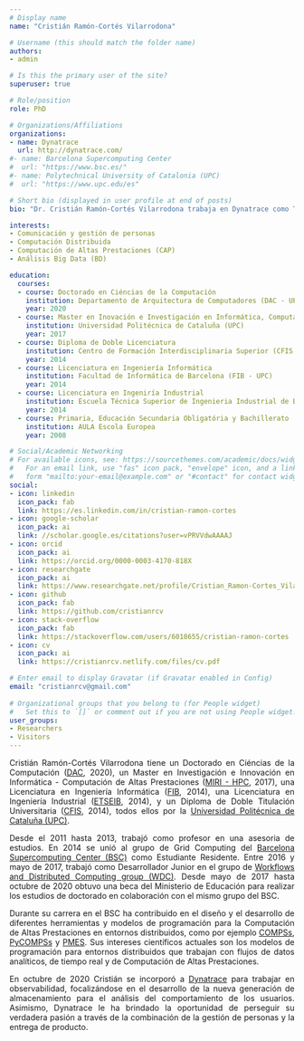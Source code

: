 ```yaml
---
# Display name
name: "Cristián Ramón-Cortés Vilarrodona"

# Username (this should match the folder name)
authors:
- admin

# Is this the primary user of the site?
superuser: true

# Role/position
role: PhD

# Organizations/Affiliations
organizations:
- name: Dynatrace
  url: http://dynatrace.com/
#- name: Barcelona Supercomputing Center
#  url: "https://www.bsc.es/"
#- name: Polytechnical University of Catalonia (UPC)
#  url: "https://www.upc.edu/es"

# Short bio (displayed in user profile at end of posts)
bio: "Dr. Cristián Ramón-Cortés Vilarrodona trabaja en Dynatrace como Team Lead."

interests:
- Comunicación y gestión de personas
- Computación Distribuida
- Computación de Altas Prestaciones (CAP)
- Análisis Big Data (BD)

education:
  courses:
  - course: Doctorado en Ciéncias de la Computación
    institution: Departamento de Arquitectura de Computadores (DAC - UPC) y Barcelona Supercomputing Center (BSC)
    year: 2020
  - course: Master en Inovación e Investigación en Informática, Computación de Altas Prestaciones (MIRI - HPC)
    institution: Universidad Politécnica de Cataluña (UPC)
    year: 2017
  - course: Diploma de Doble Licenciatura
    institution: Centro de Formación Interdisciplinaria Superior (CFIS - UPC)
    year: 2014
  - course: Licenciatura en Ingeniería Informática
    institution: Facultad de Informática de Barcelona (FIB - UPC)
    year: 2014
  - course: Licenciatura en Ingeniría Industrial
    institution: Escuela Técnica Superior de Ingenieria Industrial de Barcelona (ETSEIB - UPC)
    year: 2014
  - course: Primaria, Educación Secundaria Obligatória y Bachillerato
    institution: AULA Escola Europea
    year: 2008

# Social/Academic Networking
# For available icons, see: https://sourcethemes.com/academic/docs/widgets/#icons
#   For an email link, use "fas" icon pack, "envelope" icon, and a link in the
#   form "mailto:your-email@example.com" or "#contact" for contact widget.
social:
- icon: linkedin
  icon_pack: fab
  link: https://es.linkedin.com/in/cristian-ramon-cortes
- icon: google-scholar
  icon_pack: ai
  link: //scholar.google.es/citations?user=vPRVVdwAAAAJ
- icon: orcid
  icon_pack: ai
  link: https://orcid.org/0000-0003-4170-818X
- icon: researchgate
  icon_pack: ai
  link: https://www.researchgate.net/profile/Cristian_Ramon-Cortes_Vilarrodona
- icon: github
  icon_pack: fab
  link: https://github.com/cristianrcv
- icon: stack-overflow
  icon_pack: fab
  link: https://stackoverflow.com/users/6018655/cristian-ramon-cortes
- icon: cv
  icon_pack: ai
  link: https://cristianrcv.netlify.com/files/cv.pdf

# Enter email to display Gravatar (if Gravatar enabled in Config)
email: "cristianrcv@gmail.com"
  
# Organizational groups that you belong to (for People widget)
#   Set this to `[]` or comment out if you are not using People widget.  
user_groups:
- Researchers
- Visitors
---
```


<p align="justify">
Cristián Ramón-Cortés Vilarrodona tiene un Doctorado en Ciéncias de la Computación (<a href="http://www.ac.upc.edu/es" target="_blank">DAC</a>, 2020), un Master en Investigación e Innovación en Informática - Computación de Altas Prestaciones (<a href="https://masters.fib.upc.edu/masters/miri-high-performance-computing" target="_blank">MIRI - HPC</a>, 2017), una Licenciatura en Ingeniería Informática (<a href="https://www.fib.upc.edu/" target="_blank">FIB</a>, 2014), una Licenciatura en Ingeniería Industrial (<a href="https://etseib.upc.edu/ca" target="_blank">ETSEIB</a>, 2014), y un Diploma de Doble Titulación Universitaria (<a href="https://cfis.upc.edu/" target="_blank">CFIS</a>, 2014), todos ellos por la <a href="https://www.upc.edu/" target="_blank">Universidad Politécnica de Cataluña (UPC)</a>.
</p>

<p align="justify">
Desde el 2011 hasta 2013, trabajó como profesor en una asesoria de estudios. En 2014 se unió al grupo de Grid Computing del <a href="https://www.bsc.es/" target="_blank">Barcelona Supercomputing Center (BSC)</a> como Estudiante Residente. Entre 2016 y mayo de 2017, trabajó como Desarrollador Junior en el grupo de <a href="https://www.bsc.es/discover-bsc/organisation/scientific-structure/workflows-and-distributed-computing" target="_blank">Workflows and Distributed Computing group (WDC)</a>. Desde mayo de 2017 hasta octubre de 2020 obtuvo una beca del Ministerio de Educación para realizar los estudios de doctorado en colaboración con el mismo grupo del BSC. 
</p>

<p align="justify">
Durante su carrera en el BSC ha contribuido en el diseño y el desarrollo de diferentes herramientas y modelos de programación para la Computación de Altas Prestaciones en entornos distribuidos, como por ejemplo <a href="http://compss.bsc.es" target="_blank">COMPSs</a>, <a href="http://compss.bsc.es" target="_blank">PyCOMPSs</a> y <a href="https://www.bsc.es/research-and-development/software-and-apps/software-list/pmes" target="_blank">PMES</a>. Sus intereses científicos actuales son los modelos de programación para entornos distribuidos que trabajan con flujos de datos analíticos, de tiempo real y de Computación de Altas Prestaciones. 
</p>

<p align="justify">
En octubre de 2020 Cristián se incorporó a <a href="https://dynatrace.com/" target="_blank">Dynatrace</a> para trabajar en observabilidad, focalizándose en el desarrollo de la nueva generación de almacenamiento para el análisis del comportamiento de los usuarios. Asimismo, Dynatrace le ha brindado la oportunidad de perseguir su verdadera pasión a través de la combinación de la gestión de personas y la entrega de producto.
</p>
